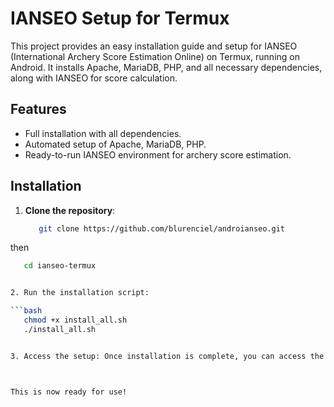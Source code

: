 # IANSEO Setup for Termux

This project provides an easy installation guide and setup for IANSEO (International Archery Score Estimation Online) on Termux, running on Android. It installs Apache, MariaDB, PHP, and all necessary dependencies, along with IANSEO for score calculation.

## Features
- Full installation with all dependencies.
- Automated setup of Apache, MariaDB, PHP.
- Ready-to-run IANSEO environment for archery score estimation.

## Installation

1. **Clone the repository**:
   ```bash
      git clone https://github.com/blurenciel/androianseo.git
   
then  

   ```bash
      cd ianseo-termux


2. Run the installation script:

   ```bash
      chmod +x install_all.sh
      ./install_all.sh


3. Access the setup: Once installation is complete, you can access the IANSEO page via your browser at http://localhost:8080.



This is now ready for use!